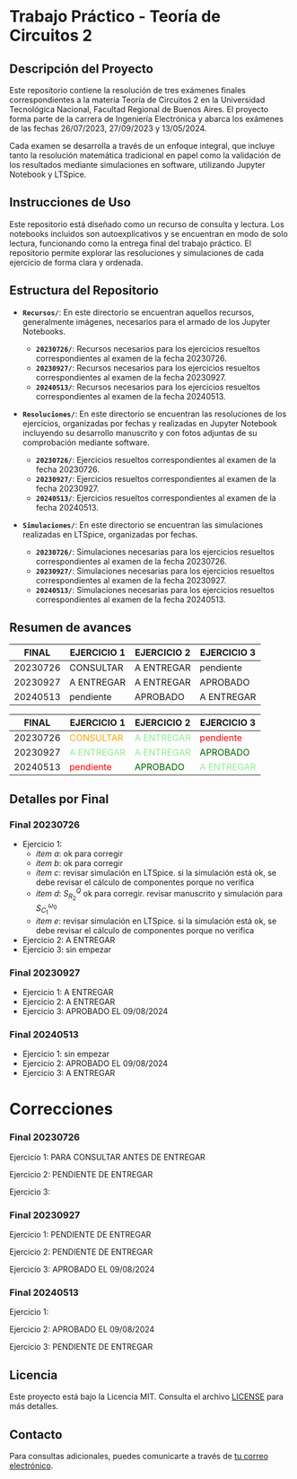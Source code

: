 # Trabajo Práctico - Teoría de Circuitos 2
## Descripción del Proyecto
Este repositorio contiene la resolución de tres exámenes finales correspondientes a la materia Teoría de Circuitos 2 en la Universidad Tecnológica Nacional, Facultad Regional de Buenos Aires. El proyecto forma parte de la carrera de Ingeniería Electrónica y abarca los exámenes de las fechas 26/07/2023, 27/09/2023 y 13/05/2024.

Cada examen se desarrolla a través de un enfoque integral, que incluye tanto la resolución matemática tradicional en papel como la validación de los resultados mediante simulaciones en software, utilizando Jupyter Notebook y LTSpice.

## Instrucciones de Uso
Este repositorio está diseñado como un recurso de consulta y lectura. Los notebooks incluidos son autoexplicativos y se encuentran en modo de solo lectura, funcionando como la entrega final del trabajo práctico. El repositorio permite explorar las resoluciones y simulaciones de cada ejercicio de forma clara y ordenada.

## Estructura del Repositorio

- **`Recursos/`**: En este directorio se encuentran aquellos recursos, generalmente imágenes, necesarios para el armado de los Jupyter Notebooks.
  - **`20230726/`**: Recursos necesarios para los ejercicios resueltos correspondientes al examen de la fecha 20230726.
  - **`20230927/`**: Recursos necesarios para los ejercicios resueltos correspondientes al examen de la fecha 20230927.
  - **`20240513/`**: Recursos necesarios para los ejercicios resueltos correspondientes al examen de la fecha 20240513.

- **`Resoluciones/`**: En este directorio se encuentran las resoluciones de los ejercicios, organizadas por fechas y realizadas en Jupyter Notebook incluyendo su desarrollo manuscrito y con fotos adjuntas de su comprobación mediante software.
  - **`20230726/`**: Ejercicios resueltos correspondientes al examen de la fecha 20230726.
  - **`20230927/`**: Ejercicios resueltos correspondientes al examen de la fecha 20230927.
  - **`20240513/`**: Ejercicios resueltos correspondientes al examen de la fecha 20240513.

- **`Simulaciones/`**: En este directorio se encuentran las simulaciones realizadas en LTSpice, organizadas por fechas.
  - **`20230726/`**: Simulaciones necesarias para los ejercicios resueltos correspondientes al examen de la fecha 20230726.
  - **`20230927/`**: Simulaciones necesarias para los ejercicios resueltos correspondientes al examen de la fecha 20230927.
  - **`20240513/`**: Simulaciones necesarias para los ejercicios resueltos correspondientes al examen de la fecha 20240513.


## Resumen de avances

| FINAL    | EJERCICIO 1 | EJERCICIO 2 | EJERCICIO 3 |
|----------|-------------|-------------|-------------|
| 20230726 | CONSULTAR   | A ENTREGAR  | pendiente   |
| 20230927 | A ENTREGAR  | A ENTREGAR  | APROBADO    |
| 20240513 | pendiente   | APROBADO    | A ENTREGAR  |

| FINAL    | EJERCICIO 1                                   | EJERCICIO 2                                   | EJERCICIO 3                                   |
|----------|-----------------------------------------------|-----------------------------------------------|-----------------------------------------------|
| 20230726 | <span style="color: orange;">CONSULTAR</span> | <span style="color: lightgreen;">A ENTREGAR</span> | <span style="color: red;">pendiente</span>   |
| 20230927 | <span style="color: lightgreen;">A ENTREGAR</span> | <span style="color: lightgreen;">A ENTREGAR</span> | <span style="color: darkgreen;">APROBADO</span> |
| 20240513 | <span style="color: red;">pendiente</span>    | <span style="color: darkgreen;">APROBADO</span>   | <span style="color: lightgreen;">A ENTREGAR</span> |


## Detalles por Final

### Final 20230726
* Ejercicio 1: 
    * *ítem a*: ok para corregir
    * *ítem b*: ok para corregir
    * *ítem c*: revisar simulación en LTSpice. si la simulación está ok, se debe revisar el cálculo de componentes porque no verifica
    * *ítem d*: $S_{R_2}^{Q}$ ok para corregir. revisar manuscrito y simulación para $S_{C_1}^{\omega_0}$
    * *ítem e*: revisar simulación en LTSpice. si la simulación está ok, se debe revisar el cálculo de componentes porque no verifica
* Ejercicio 2: A ENTREGAR
* Ejercicio 3: sin empezar

### Final 20230927
* Ejercicio 1: A ENTREGAR
* Ejercicio 2: A ENTREGAR
* Ejercicio 3: APROBADO EL 09/08/2024

### Final 20240513
* Ejercicio 1: sin empezar
* Ejercicio 2: APROBADO EL 09/08/2024
* Ejercicio 3: A ENTREGAR

# Correcciones

### Final 20230726

Ejercicio 1: PARA CONSULTAR ANTES DE ENTREGAR

Ejercicio 2: PENDIENTE DE ENTREGAR

Ejercicio 3: 

### Final 20230927

Ejercicio 1: PENDIENTE DE ENTREGAR

Ejercicio 2: PENDIENTE DE ENTREGAR

Ejercicio 3: APROBADO EL 09/08/2024

### Final 20240513

Ejercicio 1: 

Ejercicio 2: APROBADO EL 09/08/2024

Ejercicio 3: PENDIENTE DE ENTREGAR


## Licencia

Este proyecto está bajo la Licencia MIT. Consulta el archivo [LICENSE](./LICENSE) para más detalles.

## Contacto

Para consultas adicionales, puedes comunicarte a través de [tu correo electrónico](mailto:matias@matnalopez.com.ar).
